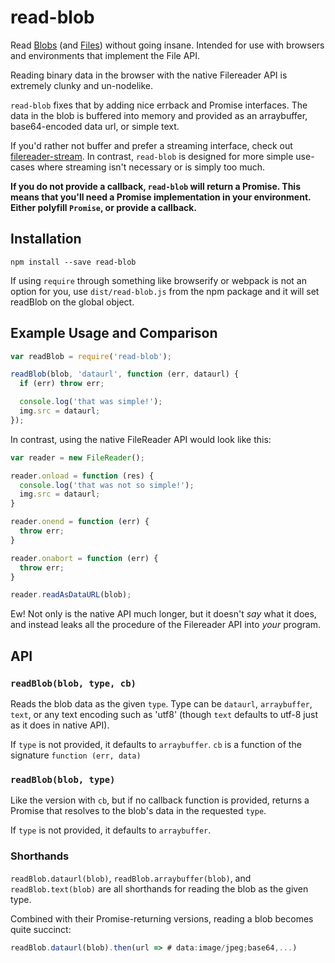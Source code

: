 # read-blob
Read [Blobs](https://developer.mozilla.org/en-US/docs/Web/API/Blob) (and [Files](https://developer.mozilla.org/en-US/docs/Web/API/File)) without going insane. Intended for use with browsers and environments that implement the File API.

Reading binary data in the browser with the native Filereader API is extremely clunky and un-nodelike.

`read-blob` fixes that by adding nice errback and Promise interfaces. The data in the blob is buffered into memory and provided as an arraybuffer, base64-encoded data url, or simple text.

If you'd rather not buffer and prefer a streaming interface, check out [filereader-stream](https://github.com/maxogden/filereader-stream). In contrast, `read-blob` is designed for more simple use-cases where streaming isn't necessary or is simply too much.

**If you do not provide a callback, `read-blob` will return a Promise. This means that you'll need a Promise implementation in your environment. Either polyfill `Promise`, or provide a callback.**

## Installation
`npm install --save read-blob`

If using `require` through something like browserify or webpack is not an option for you, use `dist/read-blob.js`
from the npm package and it will set readBlob on the global object.

## Example Usage and Comparison
```js
var readBlob = require('read-blob');

readBlob(blob, 'dataurl', function (err, dataurl) {
  if (err) throw err;

  console.log('that was simple!');
  img.src = dataurl;
});
```

In contrast, using the native FileReader API would look like this:

```js
var reader = new FileReader();

reader.onload = function (res) {
  console.log('that was not so simple!');
  img.src = dataurl;
}

reader.onend = function (err) {
  throw err;
}

reader.onabort = function (err) {
  throw err;
}

reader.readAsDataURL(blob);
```

Ew! Not only is the native API much longer, but it doesn't *say* what it does, and instead leaks all the procedure of the Filereader API into *your* program.

## API

### `readBlob(blob, type, cb)`
Reads the blob data as the given `type`. Type can be `dataurl`, `arraybuffer`, `text`, or any text encoding such as 'utf8' (though `text` defaults to utf-8 just as it does in native API).

If `type` is not provided, it defaults to `arraybuffer`.
`cb` is a function of the signature `function (err, data)`

### `readBlob(blob, type)`
Like the version with `cb`, but if no callback function is provided, returns a Promise that resolves to the blob's data in the requested `type`.

If `type` is not provided, it defaults to `arraybuffer`.

### Shorthands

`readBlob.dataurl(blob)`, `readBlob.arraybuffer(blob)`, and `readBlob.text(blob)` are all shorthands for reading the blob as the given type.

Combined with their Promise-returning versions, reading a blob becomes quite succinct:
```js
readBlob.dataurl(blob).then(url => # data:image/jpeg;base64,...)
```

